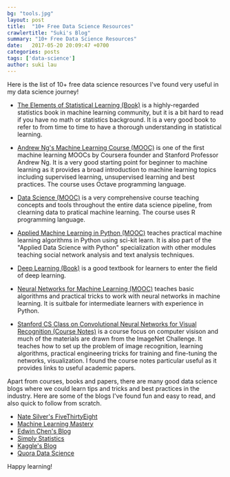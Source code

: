 ```yaml
---
bg: "tools.jpg"
layout: post
title:  "10+ Free Data Science Resources"
crawlertitle: "Suki's Blog"
summary: "10+ Free Data Science Resources"
date:   2017-05-20 20:09:47 +0700
categories: posts
tags: ['data-science']
author: suki lau
---
```

Here is the list of 10+ free data science resources I've found very useful in my data science journey!

* [The Elements of Statistical Learning (Book)](http://statweb.stanford.edu/~tibs/ElemStatLearn/printings/ESLII_print10.pdf) is a highly-regarded statistics book in machine learning community, but it is a bit hard to read if you have no math or statistics background. It is a very good book to refer to from time to time to have a thorough understanding in statistical learning.

* [Andrew Ng's Machine Learning Course (MOOC)](https://www.coursera.org/learn/machine-learning) is one of the first machine learning MOOCs by Coursera founder and Stanford Professor Andrew Ng. It is a very good starting point for beginner to machine learning as it provides a broad introduction to machine learning topics including supervised learning, unsupervised learning and best practices. The course uses Octave programming language.

* [Data Science (MOOC)](https://www.coursera.org/specializations/jhu-data-science) is a very comprehensive course teaching concepts and tools throughout the entire data science pipeline, from clearning data to pratical machine learning. The course uses R programming language.
 
* [Applied Machine Learning in Python (MOOC)](https://www.coursera.org/learn/python-machine-learning) teaches practical machine learning algorithms in Python using sci-kit learn. It is also part of the "Applied Data Science with Python" specialization with other modules teaching social network analysis and text analysis techniques.
 
* [Deep Learning (Book)](http://www.deeplearningbook.org/) is a good textbook for learners to enter the field of deep learning. 

* [Neural Networks for Machine Learning (MOOC)](https://www.coursera.org/learn/neural-networks) teaches basic algorithms and practical tricks to work with neural networks in machine learning. It is suitbale for intermediate learners with experience in Python. 

* [Stanford CS Class on Convolutional Neural Networks for Visual Recognition (Course Notes)](http://cs231n.github.io/) is a course focus on computer visison and much of the materials are drawn from the ImageNet Challenge. It teaches how to set up the problem of image recognition, learning algorithms, practical engineering tricks for training and fine-tuning the networks, visualization. I found the course notes particular useful as it provides links to useful academic papers. 


Apart from courses, books and papers, there are many good data science blogs where we could learn tips and tricks and best practices in the industry. Here are some of the blogs I've found fun and easy to read, and also quick to follow from scratch.  

* [Nate Silver's FiveThirtyEight](https://fivethirtyeight.com/)
* [Machine Learning Mastery](http://machinelearningmastery.com/)
* [Edwin Chen's Blog](http://blog.echen.me/)
* [Simply Statistics](https://simplystatistics.org/)
* [Kaggle's Blog](http://blog.kaggle.com/)
* [Quora Data Science](https://www.quora.com/topic/Data-Science)

Happy learning!
